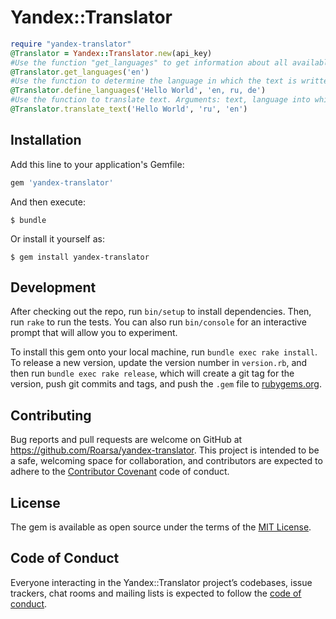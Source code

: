 # Yandex::Translator

```ruby
require "yandex-translator"
@Translator = Yandex::Translator.new(api_key)
#Use the function "get_languages" to get information about all available languages. Arguments: the language in which the names of languages will be displayed.
@Translator.get_languages('en')
#Use the function to determine the language in which the text is written. Arguments: text, list of languages to be checked first. The second argument may be omitted.
@Translator.define_languages('Hello World', 'en, ru, de')
#Use the function to translate text. Arguments: text, language into which the translation will be made, original language, format (plain - text without markup (default value); html - text in HTML format). The last two arguments can be omitted.
@Translator.translate_text('Hello World', 'ru', 'en')
```

## Installation

Add this line to your application's Gemfile:

```ruby
gem 'yandex-translator'
```

And then execute:

    $ bundle

Or install it yourself as:

    $ gem install yandex-translator


## Development

After checking out the repo, run `bin/setup` to install dependencies. Then, run `rake` to run the tests. You can also run `bin/console` for an interactive prompt that will allow you to experiment.

To install this gem onto your local machine, run `bundle exec rake install`. To release a new version, update the version number in `version.rb`, and then run `bundle exec rake release`, which will create a git tag for the version, push git commits and tags, and push the `.gem` file to [rubygems.org](https://rubygems.org).

## Contributing

Bug reports and pull requests are welcome on GitHub at https://github.com/Roarsa/yandex-translator. This project is intended to be a safe, welcoming space for collaboration, and contributors are expected to adhere to the [Contributor Covenant](http://contributor-covenant.org) code of conduct.

## License

The gem is available as open source under the terms of the [MIT License](https://opensource.org/licenses/MIT).

## Code of Conduct

Everyone interacting in the Yandex::Translator project’s codebases, issue trackers, chat rooms and mailing lists is expected to follow the [code of conduct](https://github.com/Roarsa/yandex-translator/blob/master/CODE_OF_CONDUCT.md).
